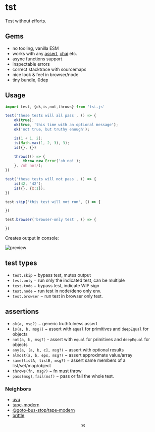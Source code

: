 # tst

Test without <em>e</em>fforts.

## Gems

* no tooling, vanilla ESM
* works with any [assert](https://www.npmjs.com/package/assert), [chai](https://www.npmjs.com/package/chai) etc.
* async functions support
* inspectable errors
* correct stacktrace with sourcemaps
* nice look & feel in browser/node
* tiny bundle, 0dep

## Usage

```js
import test, {ok,is,not,throws} from 'tst.js'

test('these tests will all pass', () => {
	ok(true);
	ok(true, 'this time with an optional message');
	ok('not true, but truthy enough');

	is(1 + 1, 2);
	is(Math.max(1, 2, 3), 3);
	is({}, {})

	throws(() => {
		throw new Error('oh no!');
	}, /oh no!/);
})

test('these tests will not pass', () => {
	is(42, '42');
	is({}, {x:1});
})

test.skip('this test will not run', () => {

})

test.browser('browser-only test', () => {

})
```

Creates output in console:

![preview](./preview.png)

## test types

* `test.skip` − bypass test, mutes output
* `test.only` − run only the indicated test, can be multiple
* `test.todo` − bypass test, indicate WIP sign
* `test.node` − run test in node/deno only env.
* `test.browser` − run test in browser only test.
<!-- * `test.demo` − demo run, ignores  doesn't count. -->

## assertions

* `ok(a, msg?)` − generic truthfulness assert
* `is(a, b, msg?)` − assert with `equal` for primitives and `deepEqual` for objects
* `not(a, b, msg?)` - assert with `equal` for primitives and `deepEqual` for objects
* `any(a, [a, b, c], msg?)` − assert with optional results
* `almost(a, b, eps, msg?)` − assert approximate value/array
* `same(listA, listB, msg?)` − assert same members of a list/set/map/object
* `throws(fn, msg?)` − fn must throw
* `pass(msg)`, `fail(msf)` − pass or fail the whole test.

### Neighbors

* [uvu](https://github.com/lukeed/uvu)
* [tape-modern](https://ghub.io/tape-modern)
* [@goto-bus-stop/tape-modern](https://github.com/goto-bus-stop/tape-modern#readme)
* [brittle](https://github.com/davidmarkclements/brittle)

<p align="center">🕉️</p>

